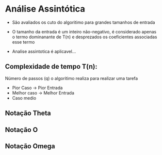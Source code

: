 # Análise Assintótica

- São avaliados os cuto do algoritimo para grandes tamanhos de entrada

- O tamanho da entrada é um inteiro não-negativo, é considerado apenas o termo dominanante de T(n) e desprezados os coeficientes associadas esse termo

- Analise assintotica é aplicavel...

## Complexidade de tempo T(n): 
Número de passos (q) o algoritimo realiza para realizar uma tarefa

- Pior Caso -> Pior Entrada
- Melhor caso -> Melhor Entrada
- Caso medio

## Notação Theta

## Notação O

## Notação Omega

